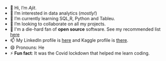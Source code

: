 - 👋 Hi, I’m *Ajit*.
- 👀 I’m interested in data analytics (*mostly!*)
- 🌱 I’m currently learning SQL,R, Python and Tableu.
- 💞️ I’m looking to collaborate on all my projects.
- 🎉 I'm a die-hard fan of **open source** software. See my recommended list [here](list_open_source_apps.md)
- 📫 My LinkedIn profile is [here](www.linkedin.com/in/ajit123) and Kaggle profile is [there](https://www.kaggle.com/qwaazs).
- 😄 Pronouns: He
- ⚡ **Fun fact**: It was the Covid lockdown that helped me learn coding.


<!---
ajit-insights/ajit-insights is a ✨ special ✨ repository because its `README.md` (this file) appears on your GitHub profile.
You can click the Preview link to take a look at your changes.
--->
